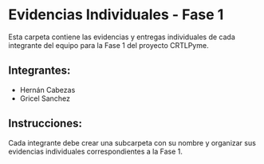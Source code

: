 # Evidencias Individuales - Fase 1

Esta carpeta contiene las evidencias y entregas individuales de cada integrante del equipo para la Fase 1 del proyecto CRTLPyme.

## Integrantes:
- Hernán Cabezas
- Gricel Sanchez

## Instrucciones:
Cada integrante debe crear una subcarpeta con su nombre y organizar sus evidencias individuales correspondientes a la Fase 1.
